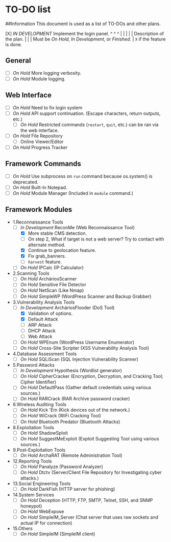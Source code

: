 # TO-DO list
##Information
This document is used as a list of TO-DOs and other plans.

 [X] _IN DEVELOPMENT_ Implement the login panel.
  ^       ^                 ^
  |       |                 |
  |       |        Description of the plan.
  |       |
  |      Must be _On Hold_, _In Development_, or _Finished_.
  |
  ``X`` if the feature is done.





## General
+ [ ] _On Hold_ More logging verbosity.
+ [ ] _On Hold_ Module logging.

## Web Interface
+ [ ] _On Hold_ Need to fix login system
+ [ ] _On Hold_ API support continuation. (Escape characters, return outputs, etc.)
    + [ ] _On Hold_ Restricted commands (`restart`, `quit`, etc.) can be ran via
                    the web interface.

+ [ ] _On Hold_ File Repository
    + [ ] Online Viewer/Editor

+ [ ] _On Hold_ Progress Tracker

## Framework Commands
+ [ ] _On Hold_ Use subprocess on ``run`` command because os.system() is deprecated.
+ [ ] _On Hold_ Built-In Notepad.
+ [ ] _On Hold_ Module Manager (Included in `module` command.)

## Framework Modules
+ 1.Reconnaissance Tools
    - [ ] _In Development_ ReconMe (Web Reconnaissance Tool)
        * [X] More stable CMS detection.
        * [ ] On step 2, What if target is not a web server? Try to
              contact with alternate method. 
        * [X] Continue to geolocation feature.
        * [X] Fix grab_banners.
        * [ ] `harvest` feature.
    - [ ] _On Hold_ IPCalc (IP Calculator)

+ 2.Scanning Tools
    - [ ] _On Hold_ ArcháriosScanner
    - [ ] _On Hold_ Sensitive File Detector
    - [ ] _On Hold_ NetScan (Like Nmap)
    - [ ] _On Hold_ SimpleWP (WordPress Scanner and Backup Grabber)

+ 3.Vulnerability Analysis Tools
    - [ ] _In Development_ ArcháriosFlooder (DoS Tool)
        * [X] Validation of options.
        * [X] Default Attack
        * [ ] ARP Attack
        * [ ] DHCP Attack
        * [ ] Web Attack
    - [ ] _On Hold_ WPEnum (WordPress Username Enumerator)
    - [ ] _On Hold_ Cross-Site Scripter (XSS Vulnerability Analysis Tool)

+ 4.Database Assessment Tools
    - [ ] _On Hold_ SQLiScan (SQL Injection Vulnerability Scanner)

+ 5.Password Attacks
    - [ ] _In Development_ Hypothesis (Wordlist generator)
    - [ ] _On Hold_ CipherCracker (Encryption, Decryption, and Cracking Tool; Cipher Identifier)
    - [ ] _On Hold_ DefaultPass (Gather default credentials using various sources.)
    - [ ] _On Hold_ RARCrack (RAR Archive password cracker)

+ 6.Wireless Auditing Tools
    - [ ] _On Hold_ Kick 'Em (Kick devices out of the network.)
    - [ ] _On Hold_ WiCrack (WiFi Cracking Tool)
    - [ ] _On Hold_ Bluetooth Predator (Bluetooth Attacks)

+ 8.Exploitation Tools
    - [ ] _On Hold_ ShadowSploit
    - [ ] _On Hold_ SuggestMeExploit (Exploit Suggesting Tool using various sources.)

+ 9.Post-Exploitation Tools
    - [ ] _On Hold_ ArchaRAT (Remote Administration Tool)

+ 12.Reporting Tools
    - [ ] _On Hold_ Panalyze (Password Analyzer)
    - [ ] _On Hold_ Dtctv (Server/Client File Repository for Investigating cyber attacks.)

+ 13.Social Engineering Tools
    - [ ] _On Hold_ DarkFish (HTTP server for phishing)

+ 14.System Services
    - [ ] _On Hold_ Deception (HTTP, FTP, SMTP, Telnet, SSH, and SNMP honeypot)
    - [ ] _On Hold_ WebExpose
    - [ ] _On Hold_ SimpleIM_Server (Chat server that uses raw sockets and actual IP for connection)

+ 15.Others
    - [ ] _On Hold_ SimpleIM (SimpleIM client)
